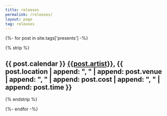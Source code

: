 ```yaml
---
title: releases
permalink: /releases/
layout: page
tag: releases
---
```


{%- for post in site.tags['presents'] -%}

{% strip %}<h2>{{ post.calendar }} <a href="{{ post.url }}">{{post.artist}}</a>, {{ post.location | append: ", " | append: post.venue | append: ", " | append: post.cost | append: ", " | append: post.time }}</h2>{% endstrip %}

{%- endfor -%}


